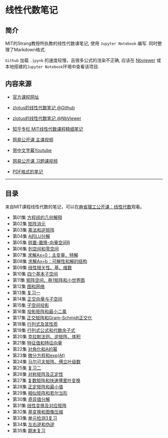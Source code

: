 # 线性代数笔记

## 简介

MIT的Strang教授所执教的线性代数课笔记, 使用 `Jupyter Notebook` 编写.
同时整理了Markdown格式.

`Github` 加载 `.ipynb` 的速度较慢，且很多公式的渲染不正确, 应该在 [Nbviewer](http://nbviewer.jupyter.org/github/zlotus/notes-linear-algebra/blob/master/ReadMe.ipynb) 
或本地搭建的`Jupyter Notebook`环境中查看该项目.

## 内容来源

- [官方课程网址](http://web.mit.edu/18.06/www/)

- [zlotus的线性代数笔记 @Github]( https://github.com/zlotus/notes-linear-algebra )
- [zlotus的线性代数笔记 @NbViewer](http://nbviewer.jupyter.org/github/zlotus/notes-linear-algebra/blob/master/ReadMe.ipynb)
- [知乎专栏 MIT线性代数课程精细笔记](https://zhuanlan.zhihu.com/p/28277072)
- [网易公开课 主课视频](http://open.163.com/special/opencourse/daishu.html)
- [带中文字幕Youtube](https://www.youtube.com/playlist?list=PL6839449936471E0C)

- [网易公开课 习题课视频](http://open.163.com/special/opencourse/mitxianxingdaishuxitike.html)
- [PDF格式的笔记](https://github.com/MLNLP-World/MIT-Linear-Algebra-Notes/tree/master)
----

## 目录

来自MIT课程线性代数的笔记，可以在[麻省理工公开课：线性代数](http://open.163.com/special/opencourse/daishu.html)观看。

- 第01集 [方程组的几何解释](chapter01.ipynb)
- 第02集 [矩阵消元](chapter02.ipynb)
- 第03集 [乘法和逆矩阵](chapter03.ipynb)
- 第04集 [A的LU分解](chapter04.ipynb)
- 第05集 [转置-置换-向量空间R](chapter05.ipynb)
- 第06集 [列空间和零空间](chapter06.ipynb)
- 第07集 [求解Ax=0：主变量、特解](chapter07.ipynb)
- 第08集 [求解Ax=b：可解性和解的结构](chapter08.ipynb)
- 第09集 [线性相关性、基、维数](chapter09.ipynb)
- 第10集 [四个基本子空间](chapter10.ipynb)
- 第11集 [矩阵空间、秩1矩阵和小世界图](chapter11.ipynb)
- 第12集 [图和网络](chapter12.ipynb)
- 第13集 [复习一](chapter13.ipynb)
- 第14集 [正交向量与子空间](chapter14.ipynb)
- 第15集 [子空间投影](chapter15.ipynb)
- 第16集 [投影矩阵和最小二乘](chapter16.ipynb)
- 第17集 [正交矩阵和Gram-Schmidt正交化](chapter17.ipynb)
- 第18集 [行列式及其性质](chapter18.ipynb)
- 第19集 [行列式公式和代数余子式](chapter19.ipynb)
- 第20集 [克拉默法则、逆矩阵、体积](chapter20.ipynb)
- 第21集 [特征值和特征向量](chapter21.ipynb)
- 第22集 [对角化和A的幂](chapter22.ipynb)
- 第23集 [微分方程和exp(At)](chapter23.ipynb)
- 第24集 [马尔可夫矩阵、傅立叶级数](chapter24.ipynb)
- 第25集 [复习二](chapter25.ipynb)
- 第26集 [对称矩阵及正定性](chapter26.ipynb)
- 第27集 [复数矩阵和快速傅里叶变换](chapter27.ipynb)
- 第28集 [正定矩阵和最小值](chapter28.ipynb)
- 第29集 [相似矩阵和若尔当形](chapter29.ipynb)
- 第30集 [奇异值分解](chapter30.ipynb)
- 第31集 [线性变换及对应矩阵](chapter31.ipynb)
- 第32集 [基变换和图像压缩](chapter32.ipynb)
- 第33集 [单元检测3复习](chapter33.ipynb)
- 第34集 [左右逆和伪逆](chapter34.ipynb)
- 第35集 [期末复习](chapter35.ipynb)
